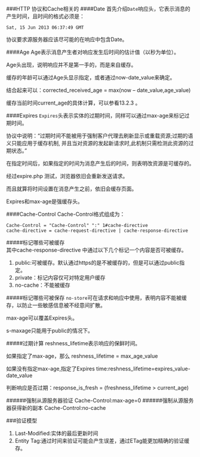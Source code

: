 ###HTTP 协议和Cache相关的
####Date
首先介绍`Date`响应头，它表示消息的产生时间，且时间的格式必须是：

	Sat, 15 Jun 2013 06:37:49 GMT
	
协议要求源服务器应该尽可能的在响应中包含Date。

####Age
Age表示消息产生者对响应发生后时间的估计值（以秒为单位）。

Age头出现，说明响应并不是第一手的，而是来自缓存。

缓存的年龄可以通过Age头显示指定，或者通过now-date_value来确定。

结合起来可以：corrected_received_age = max(now – date_value,age_value)

缓存当前时间current_age的具体计算，可以参看13.2.3 。


####Expires	
`Expires`头表示实体的过期时间，同样可以通过max-age来标记过期时间。

协议中说明：“过期时间不能被用于强制客户代理去刷新显示或重载资源;过期的语义只能应用于缓存机制, 并且当对资源的发起新请求时,此机制只需检测此资源的过期状态。”

在指定时间后，如果指定的时间为消息产生后的时间，则表明改资源是可缓存的。

经过expire.php 测试，浏览器依旧会重新发送请求。

而且就算将时间设置在消息产生之前，依旧会缓存页面。

Expires和max-age是强缓存头。

####Cache-Control
Cache-Control格式组成为：

	Cache-Control = "Cache-Control" ":" 1#cache-directive 
	cache-directive = cache-request-directive | cache-response-directive

#####标记哪些可被缓存	
其中cache-response-directive 中通过以下几个标记一个内容是否可被缓存。

1.	public:可被缓存。默认通过https的是不被缓存的，但是可以通过public指定。
2.	private：标记内容仅可对特定用户缓存
3.	no-cache：不能被缓存

#####标记哪些可被保存
`no-store`可在请求和响应中使用，表明内容不能被缓存，以防止一些敏感信息被不经意间扩散。

max-age可以覆盖Expires头。

s-maxage只能用于public的情况下。

#####过期计算
reshness_lifetime表示响应的保鲜时间。

如果指定了max-age，那么 reshness_lifetime = max_age_value

如果没有指定max-age,指定了Expires time:reshness_lifetime=expires_value-date_value

判断响应是否过期：response_is_fresh = (freshness_lifetime > current_age)


######强制从源服务器验证
Cache-Control:max-age=0
######强制从源服务器获得新的副本
Cache-Control:no-cache

###验证模型
1.	Last-Modified:实体的最后更新时间
2.	Entity Tag:通过时间来验证可能会产生误差，通过ETag能更加精确的验证缓存。


